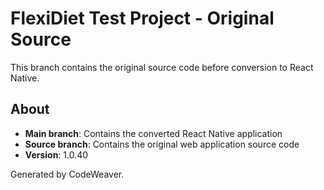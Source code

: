 # FlexiDiet Test Project - Original Source

This branch contains the original source code before conversion to React Native.

## About

- **Main branch**: Contains the converted React Native application
- **Source branch**: Contains the original web application source code  
- **Version**: 1.0.40

Generated by CodeWeaver.
